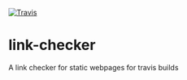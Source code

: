 [![Travis](https://img.shields.io/travis/RoiEXLab/link-checker.svg?style=flat-square)](https://travis-ci.org/RoiEXLab/link-checker)
# link-checker
A link checker for static webpages for travis builds 
